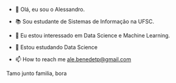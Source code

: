 - 👋 Olá, eu sou o Alessandro.
- 📚 Sou estudante de Sistemas de Informação na UFSC.
- 👀 Eu estou interessado em Data Science e Machine Learning.
- 🌱 Estou estudando Data Science

- 📫 How to reach me ale.benedetp@gmail.com


Tamo junto familia, bora 
